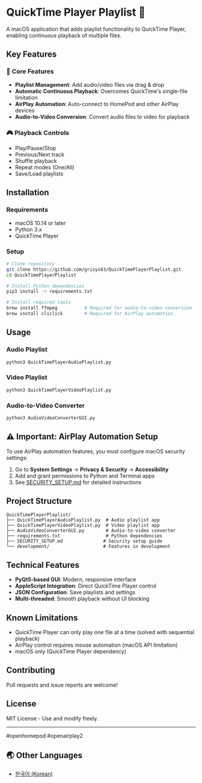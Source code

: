 # QuickTime Player Playlist 🎵

A macOS application that adds playlist functionality to QuickTime Player, enabling continuous playback of multiple files.

## Key Features

### 🎯 Core Features
- **Playlist Management**: Add audio/video files via drag & drop
- **Automatic Continuous Playback**: Overcomes QuickTime's single-file limitation
- **AirPlay Automation**: Auto-connect to HomePod and other AirPlay devices
- **Audio-to-Video Conversion**: Convert audio files to video for playback

### 🎮 Playback Controls
- Play/Pause/Stop
- Previous/Next track
- Shuffle playback
- Repeat modes (One/All)
- Save/Load playlists

## Installation

### Requirements
- macOS 10.14 or later
- Python 3.x
- QuickTime Player

### Setup
```bash
# Clone repository
git clone https://github.com/grisys83/QuickTimePlayerPlaylist.git
cd QuickTimePlayerPlaylist

# Install Python dependencies
pip3 install -r requirements.txt

# Install required tools
brew install ffmpeg          # Required for audio-to-video conversion
brew install cliclick        # Required for AirPlay automation
```

## Usage

### Audio Playlist
```bash
python3 QuickTimePlayerAudioPlaylist.py
```

### Video Playlist
```bash
python3 QuickTimePlayerVideoPlaylist.py
```

### Audio-to-Video Converter
```bash
python3 AudioVideoConverterGUI.py
```

## ⚠️ Important: AirPlay Automation Setup

To use AirPlay automation features, you must configure macOS security settings:

1. Go to **System Settings** → **Privacy & Security** → **Accessibility**
2. Add and grant permissions to Python and Terminal apps
3. See [SECURITY_SETUP.md](SECURITY_SETUP.md) for detailed instructions

## Project Structure

```
QuickTimePlayerPlaylist/
├── QuickTimePlayerAudioPlaylist.py  # Audio playlist app
├── QuickTimePlayerVideoPlaylist.py  # Video playlist app
├── AudioVideoConverterGUI.py        # Audio-to-video converter
├── requirements.txt                 # Python dependencies
├── SECURITY_SETUP.md               # Security setup guide
└── development/                    # Features in development
```

## Technical Features

- **PyQt5-based GUI**: Modern, responsive interface
- **AppleScript Integration**: Direct QuickTime Player control
- **JSON Configuration**: Save playlists and settings
- **Multi-threaded**: Smooth playback without UI blocking

## Known Limitations

- QuickTime Player can only play one file at a time (solved with sequential playback)
- AirPlay control requires mouse automation (macOS API limitation)
- macOS only (QuickTime Player dependency)

## Contributing

Pull requests and issue reports are welcome!

## License

MIT License - Use and modify freely.

---

#openhomepod #openairplay2

## 🌏 Other Languages

- [한국어 (Korean)](README_KR.md)